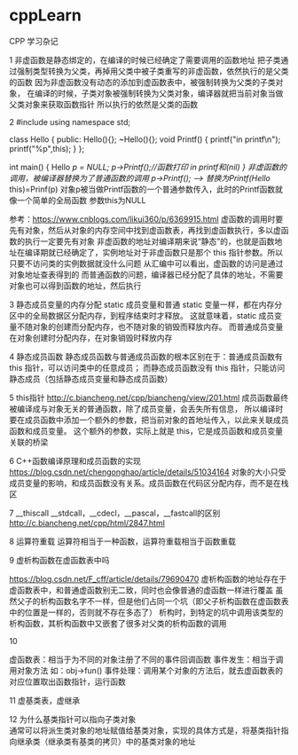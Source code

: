 # cppLearn
CPP 学习杂记

1  非虚函数是静态绑定的，在编译的时候已经确定了需要调用的函数地址
   把子类通过强制类型转换为父类，再掉用父类中被子类重写的非虚函数，依然执行的是父类的函数
   因为非虚函数没有动态的添加到虚函数表中，被强制转换为父类的子类对象，
   在编译的时候，子类对象被强制转换为父类对象，编译器就把当前对象当做父类对象来获取函数指针
   所以执行的依然是父类的函数
   
2
#include <iostream>
using namespace std;

class Hello
{
public:
    Hello(){};
    ~Hello(){};
    void Printf()
    {
        printf("in printf\n");
        printf("%p",this);
    }
};
 
int main() {
    Hello *p = NULL;
    p->Printf();//函数打印 in printf和(nil)
}
非虚函数的调用，被编译器替换为了普通函数的调用
p->Printf(); --> 替换为Printf(Hello* this)=Prinf(p)
对象p被当做Printf函数的一个普通参数传入，此时的Printf函数就像一个简单的全局函数
参数this为NULL

参考：https://www.cnblogs.com/likui360/p/6369915.html
虚函数的调用时要先有对象，然后从对象的内存空间中找到虚函数表，再找到虚函数执行，多以虚函数的执行一定要先有对象
非虚函数的地址对编译期来说“静态”的，也就是函数地址在编译期就已经确定了，实例地址对于非虚函数只是那个 this 指针参数。所以只要不访问类的实例数据就没什么问题
从汇编中可以看出，虚函数的访问是通过对象地址查表得到的
而普通函数的问题，编译器已经分配了具体的地址，不需要对象也可以得到函数的地址，然后执行

3 静态成员变量的内存分配
 static 成员变量和普通 static 变量一样，都在内存分区中的全局数据区分配内存，到程序结束时才释放。
 这就意味着，static 成员变量不随对象的创建而分配内存，也不随对象的销毁而释放内存。
 而普通成员变量在对象创建时分配内存，在对象销毁时释放内存
 
4 静态成员函数
静态成员函数与普通成员函数的根本区别在于：普通成员函数有 this 指针，可以访问类中的任意成员；
而静态成员函数没有 this 指针，只能访问静态成员（包括静态成员变量和静态成员函数）

5 this指针
http://c.biancheng.net/cpp/biancheng/view/201.html
成员函数最终被编译成与对象无关的普通函数，除了成员变量，会丢失所有信息，
所以编译时要在成员函数中添加一个额外的参数，把当前对象的首地址传入，以此来关联成员函数和成员变量。
这个额外的参数，实际上就是 this，它是成员函数和成员变量关联的桥梁

6  C++函数编译原理和成员函数的实现
https://blog.csdn.net/chengonghao/article/details/51034164
对象的大小只受成员变量的影响，和成员函数没有关系。成员函数在代码区分配内存，而不是在栈区

7  __thiscall
__stdcall，__cdecl，__pascal，__fastcall的区别
http://c.biancheng.net/cpp/html/2847.html

8  运算符重载
   运算符相当于一种函数，运算符重载相当于函数重载
   
9  虚析构函数在虚函数表中吗

https://blog.csdn.net/F_cff/article/details/79690470
虚析构函数的地址存在于虚函数表中，和普通虚函数别无二致，同时也会像普通的虚函数一样进行覆盖
虽然父子的析构函数名字不一样，但是他们占同一个坑（即父子析构函数在虚函数表中的位置是一样的，否则就不存在多态了）
析构时，到特定的坑中调用该类型的析构函数，其析构函数中又嵌套了很多对父类的析构函数的调用

10

虚函数表：相当于为不同的对象注册了不同的事件回调函数
事件发生：相当于调用对象方法 如：obj->fun()
事件处理：调用某个对象的方法后，就去虚函数表的对应位置取出函数指针，运行函数

11  虚基类表，虚继承


12 为什么基类指针可以指向子类对象  
   通常可以将派生类对象的地址赋值给基类对象，实现的具体方式是，将基类指针指向继承类（继承类有基类的拷贝）中的基类对象的地址


